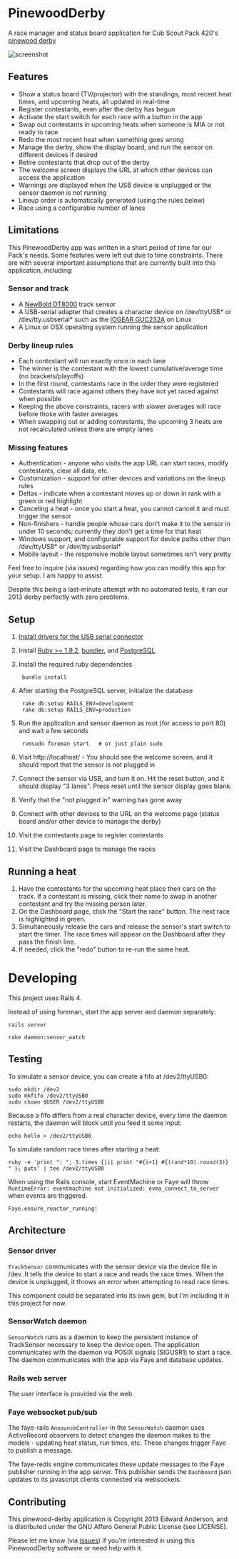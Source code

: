 PinewoodDerby
=============

A race manager and status board application for Cub Scout Pack 420's [pinewood derby](http://en.wikipedia.org/wiki/Pinewood_derby)

![screenshot](http://cl.ly/image/1L3b3g0o0R0F/Screen%20shot%202013-02-03%20at%209.18.25%20PM.png)

Features
--------

* Show a status board (TV/projector) with the standings, most recent heat times, and upcoming heats, all updated in real-time
* Register contestants, even after the derby has begun
* Activate the start switch for each race with a button in the app
* Swap out contestants in upcoming heats when someone is MIA or not ready to race
* Redo the most recent heat when something goes wrong
* Manage the derby, show the display board, and run the sensor on different devices if desired
* Retire contestants that drop out of the derby
* The welcome screen displays the URL at which other devices can access the application
* Warnings are displayed when the USB device is unplugged or the sensor daemon is not running
* Lineup order is automatically generated (using the rules below)
* Race using a configurable number of lanes

Limitations
-----------

This PinewoodDerby app was written in a short period of time for our Pack's needs.
Some features were left out due to time constraints.
There are with several important assumptions that are currently built into this application, including:

### Sensor and track

* A [NewBold DT8000](http://www.pinewood-derby-timer.com/DT8000.html) track sensor
* A USB-serial adapter that creates a character device on /dev/ttyUSB\* or /dev/tty.usbserial\* such as the [IOGEAR GUC232A](http://www.iogear.com/product/GUC232A/) on Linux
* A Linux or OSX operating system running the sensor application

### Derby lineup rules

* Each contestant will run exactly once in each lane
* The winner is the contestant with the lowest cumulative/average time (no brackets/playoffs)
* In the first round, contestants race in the order they were registered
* Contestants will race against others they have not yet raced against when possible
* Keeping the above constraints, racers with slower averages will race before those with faster averages
* When swapping out or adding contestants, the upcoming 3 heats are not recalculated unless there are empty lanes

### Missing features

* Authentication - anyone who visits the app URL can start races, modify contestants, clear all data, etc.
* Customization - support for other devices and variations on the lineup rules
* Deltas - indicate when a contestant moves up or down in rank with a green or red highlight
* Canceling a heat - once you start a heat, you cannot cancel it and must trigger the sensor
* Non-finishers - handle people whose cars don't make it to the sensor in under 10 seconds; currently they don't get a time for that heat
* Windows support, and configurable support for device paths other than /dev/ttyUSB\* or /dev/tty.usbserial\*
* Mobile layout - the responsive mobile layout sometimes isn't very pretty

Feel free to inquire (via issues) regarding how you can modify this app for your setup. I am happy to assist.

Despite this being a last-minute attempt with no automated tests, it ran our 2013 derby perfectly with zero problems.

Setup
-----

1. [Install drivers for the USB serial connector](https://github.com/nilbus/pinewood-derby/wiki/USB-serial-driver-installation)
1. Install [Ruby &gt;= 1.9.2](https://www.ruby-lang.org/en/downloads), [bundler](http://bundler.io), and [PostgreSQL](http://www.postgresql.org/)
1. Install the required ruby dependencies

        bundle install

1. After starting the PostgreSQL server, initialize the database

        rake db:setup RAILS_ENV=development
        rake db:setup RAILS_ENV=production

1. Run the application and sensor daemon as root (for access to port 80) and wait a few seconds

        rvmsudo foreman start   # or just plain sudo

1. Visit http://localhost/ - You should see the welcome screen, and it should report that the sensor is not plugged in
1. Connect the sensor via USB, and turn it on. Hit the reset button, and it should display "3 lanes". Press reset until the sensor display goes blank.
1. Verify that the "not plugged in" warning has gone away
1. Connect with other devices to the URL on the welcome page (status board and/or other device to manage the derby)
1. Visit the contestants page to register contestants
1. Visit the Dashboard page to manage the races

Running a heat
--------------

1. Have the contestants for the upcoming heat place their cars on the track. If a contestant is missing, click their name to swap in another contestant and try the missing person later.
2. On the Dashboard page, click the "Start the race" button. The next race is highlighted in green.
3. Simultaneously release the cars and release the sensor's start switch to start the timer. The race times will appear on the Dashboard after they pass the finish line.
4. If needed, click the "redo" button to re-run the same heat.

Developing
==========

This project uses Rails 4.

Instead of using foreman, start the app server and daemon separately:

    rails server

    rake daemon:sensor_watch

Testing
-------

To simulate a sensor device, you can create a fifo at /dev2/ttyUSB0:

    sudo mkdir /dev2
    sudo mkfifo /dev2/ttyUSB0
    sudo chown $USER /dev2/ttyUSB0

Because a fifo differs from a real character device, every time the daemon restarts, the daemon will block until you feed it some input:

    echo hello > /dev2/ttyUSB0

To simulate random race times after starting a heat:

    ruby -e 'print ": "; 3.times {|i| print "#{i+1} #{(rand*10).round(3)} " }; puts' | tee /dev2/ttyUSB0

When using the Rails console, start EventMachine or Faye will throw `RuntimeError: eventmachine not initialized: evma_connect_to_server` when events are triggered.

    Faye.ensure_reactor_running!

Architecture
------------

### Sensor driver

`TrackSensor` communicates with the sensor device via the device file in /dev. It tells the device to start a race and reads the race times. When the device is unplugged, it throws an error when attempting to read race times.

This component could be separated into its own gem, but I'm including it in this project for now.

### SensorWatch daemon

`SensorWatch` runs as a daemon to keep the persistent instance of TrackSensor necessary to keep the device open. The application communicates with the daemon via POSIX signals (SIGUSR1) to start a race. The daemon communicates with the app via Faye and database updates.

### Rails web server

The user interface is provided via the web.

### Faye websocket pub/sub

The faye-rails `AnnounceController` in the `SensorWatch` daemon uses ActiveRecord observers to detect changes the daemon makes to the models - updating heat status, run times, etc. These changes trigger Faye to publish a message.

The faye-redis engine communicates these update messages to the Faye publisher running in the app server.
This publisher sends the `Dashboard` json updates to its javascript clients connected via websockets.

Contributing
------------

This pinewood-derby application is Copyright 2013 Edward Anderson,
and is distributed under the GNU Affero General Public License (see LICENSE).

Please let me know (via [issues](https://github.com/nilbus/pinewood-derby/issues)) if you're interested in using this PinewoodDerby software or need help with it.
